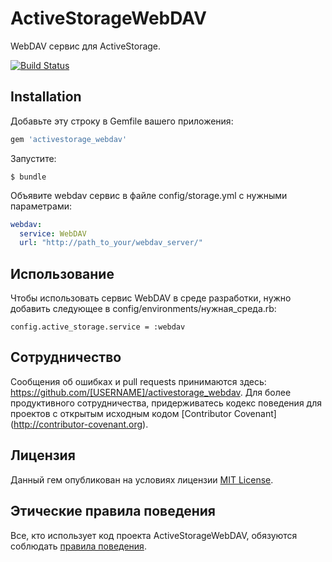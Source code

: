 # ActiveStorageWebDAV

WebDAV сервис для ActiveStorage.

[![Build Status](https://travis-ci.org/hyrintalion/activestorage-webdav)](https://travis-ci.org/d-unseductable/ruru)

## Installation

Добавьте эту строку в Gemfile вашего приложения:

```ruby
gem 'activestorage_webdav'
```

Запустите:

    $ bundle

Объявите webdav сервис в файле config/storage.yml с нужными параметрами:

```yml
webdav:
  service: WebDAV
  url: "http://path_to_your/webdav_server/"
```

##  Использование

Чтобы использовать сервис WebDAV в среде разработки, нужно добавить следующее в config/environments/нужная_среда.rb:

```ruby.
config.active_storage.service = :webdav
```

## Сотрудничество

Сообщения об ошибках и pull requests принимаются здесь: https://github.com/[USERNAME]/activestorage_webdav. Для более продуктивного сотрудничества, придерживатесь кодекс поведения для проектов с открытым исходным кодом [Contributor Covenant] (http://contributor-covenant.org).

## Лицензия

Данный гем опубликован на условиях лицензии [MIT License](https://opensource.org/licenses/MIT).

## Этические правила поведения

Все, кто использует код проекта ActiveStorageWebDAV, обязуются соблюдать
[правила поведения](https://github.com/[USERNAME]/activestorage_webdav/blob/master/CODE_OF_CONDUCT.md).

